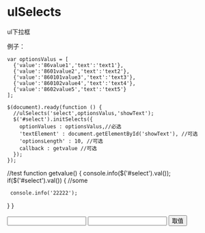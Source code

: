ulSelects
=========

ul下拉框


例子：

    var optionsValus = [
      {'value':'86value1','text':'text1'},
      {'value':'8601value2','text':'text2'},
      {'value':'860101value3','text':'text3'},
      {'value':'860102value4','text':'text4'},
      {'value':'8602value5','text':'text5'}
    ];
        
    $(document).ready(function () {
      //ulSelects('select',optionsValus,'showText');
      $('#select').initSelects({
        optionValues : optionsValus,//必选
        'textElement' : document.getElementById('showText'), //可选
        'optionsLength' : 10, //可选
        callback : getvalue //可选
      });
    });
    
    
    
//test
 function getvalue() {
    console.info($('#select').val());
   if($('#select').val()) { //some
    
     console.info('22222');
   }
  }

  <input id='select' ></input>
  <input id='showText' class="readonly" readonly></input>
  <input type='button' value='取值' onclick='getvalue()'></input>
